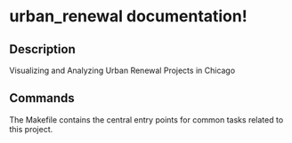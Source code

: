 # urban_renewal documentation!

## Description

Visualizing and Analyzing Urban Renewal Projects in Chicago

## Commands

The Makefile contains the central entry points for common tasks related to this project.

